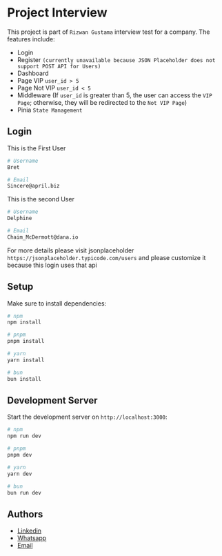 # Project Interview

This project is part of `Rizwan Gustama` interview test for a company. The features include:
- Login
- Register `(currently unavailable because JSON Placeholder does not support POST API for Users)`
- Dashboard
- Page VIP `user_id > 5`
- Page Not VIP `user_id < 5`
- Middleware (If `user_id` is greater than 5, the user can access the `VIP Page`; otherwise, they will be redirected to the `Not VIP Page`)
- Pinia `State Management`


## Login
This is the First User
```bash
# Username
Bret

# Email
Sincere@april.biz
```

This is the second User
```bash
# Username
Delphine

# Email
Chaim_McDermott@dana.io
```
For more details please visit jsonplaceholder `https://jsonplaceholder.typicode.com/users` and please customize it because this login uses that api

## Setup

Make sure to install dependencies:

```bash
# npm
npm install

# pnpm
pnpm install

# yarn
yarn install

# bun
bun install
```

## Development Server

Start the development server on `http://localhost:3000`:

```bash
# npm
npm run dev

# pnpm
pnpm dev

# yarn
yarn dev

# bun
bun run dev
```

## Authors

- [Linkedin](https://www.linkedin.com/in/rizwangustama)
- [Whatsapp](https://wa.me/6285523951105)
- [Email](mailto:rizonegustama@gmail.com)
